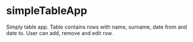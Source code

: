 # simpleTableApp

Simply table app. 
Table contains rows with name, surname, date from and date to. 
User can add, remove and edit row. 

